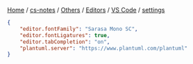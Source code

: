 [Home](https://mengxianbin.github.io) /
[cs-notes](https://mengxianbin.github.io/cs-notes/site) /
[Others](https://mengxianbin.github.io/cs-notes/site/Others) /
[Editors](https://mengxianbin.github.io/cs-notes/site/Others/Editors) /
[VS Code](https://mengxianbin.github.io/cs-notes/site/Others/Editors/VS%20Code) /
[settings](https://mengxianbin.github.io/cs-notes/site/Others/Editors/VS%20Code/settings)

```json
{
    "editor.fontFamily": "Sarasa Mono SC",
    "editor.fontLigatures": true,
    "editor.tabCompletion": "on",
    "plantuml.server": "https://www.plantuml.com/plantuml"
}

```
